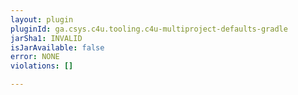 ```yaml
---
layout: plugin
pluginId: ga.csys.c4u.tooling.c4u-multiproject-defaults-gradle
jarSha1: INVALID
isJarAvailable: false
error: NONE
violations: []

---
```

